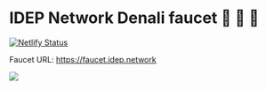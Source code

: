 # IDEP Network Denali faucet :potable_water: :potable_water: :potable_water:

[![Netlify Status](https://api.netlify.com/api/v1/badges/45100746-d484-44fd-a716-eef6db85b92a/deploy-status)](https://app.netlify.com/sites/idep-docs/deploys)



Faucet URL: https://faucet.idep.network



![](http://i.imgur.com/BwC3d1y.gif)

